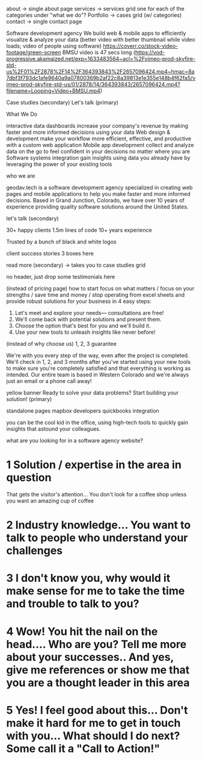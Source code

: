 
about -> single about page
services -> services grid
    one for each of the categories under "what we do"?
Portfolio -> cases grid (w/ categories)
contact -> single contact page


Software development agency
We build web & mobile apps to efficiently visualize & analyze your data
(better video with better thumbnail while video loads; video of people using software) https://coverr.co/stock-video-footage/green-screen
BMSU video is 47 secs long (https://vod-progressive.akamaized.net/exp=1633483564~acl=%2Fvimeo-prod-skyfire-std-us%2F01%2F2878%2F14%2F364393843%2F2657096424.mp4~hmac=8a7dbf3f793dc1afe9640a9a07800369b2af22c8a39813e1e355e148b4f62fa5/vimeo-prod-skyfire-std-us/01/2878/14/364393843/2657096424.mp4?filename=Looping+Video+BMSU.mp4)


Case studies (secondary) 
Let's talk (primary)


What We Do

interactive data dashboards
    increase your company's revenue by making faster and more informed decisions using your data
Web design & development
    make your workflow more efficient, effective, and productive with a custom web application
Mobile app development
    collect and analyze data on the go to feel confident in your decisions no matter where you are
Software systems integration
    gain insights using data you already have by leveraging the power of your existing tools


who we are

geodav.tech is a software development agency specialized in creating web pages and mobile applications to help you make faster and more informed decisions. Based in Grand Junction, Colorado, we have over 10 years of experience providing quality software solutions around the United States.

let's talk (secondary)

30+ happy clients
1.5m lines of code
10+ years experience


Trusted by
a bunch of black and white logos


client success stories
3 boxes here

read more (secondary) -> takes you to case studies grid


no header, just drop some testimonials here


(instead of pricing page) how to start
focus on what matters / focus on your strengths / save time and money / 
stop operating from excel sheets and provide robust solutions for your business in 4 easy steps:
1. Let's meet and explore your needs— consultations are free!
2. We'll come back with potential solutions and present them.
3. Choose the option that's best for you and we'll build it.
4. Use your new tools to unleash insights like never before!


(instead of why choose us)
1, 2, 3 guarantee

<handshake icon> We're with you every step of the way, even after the project is completed.
<calendar icon> We'll check in 1, 2, and 3 months after you've started using your new tools to make sure you're completely satisfied and that everything is working as intended.
<map icon> Our entire team is based in Western Colorado and we're always just an email or a phone call away!

yellow banner
Ready to solve your data problems?
Start building your solution! (primary)




standalone pages
mapbox developers
quickbooks integration

you can be the cool kid in the office, using high-tech tools to quickly gain insights that astound your colleagues.

what are you looking for in a software agency website?
# 1 Solution / expertise in the area in question

That gets the visitor's attention... You don't look for a coffee shop unless you want an amazing cup of coffee

# 2 Industry knowledge... You want to talk to people who understand your challenges

# 3 I don't know you, why would it make sense for me to take the time and trouble to talk to you?

# 4 Wow! You hit the nail on the head.... Who are you? Tell me more about your successes.. And yes, give me references or show me that you are a thought leader in this area

# 5 Yes! I feel good about this... Don't make it hard for me to get in touch with you... What should I do next? Some call it a "Call to Action!"